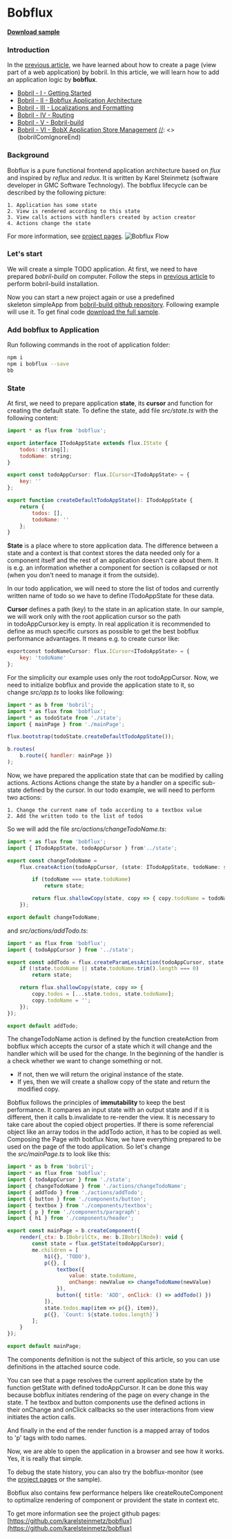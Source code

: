 [//]: <> (bobrilComIgnoreStart)
# Bobflux
[//]: <> (bobrilComIgnoreEnd)
**[Download sample](https://minhaskamal.github.io/DownGit/#/home?url=https://github.com/keeema/bobril-samples/tree/master/sampleAppBobflux)** 

[//]: <> (bobrilComIgnoreStart)
### Introduction 
In the [previous article](https://github.com/keeema/bobril-samples/blob/master/articles/01_bobril-getting-started.md), we have learned about how to create a page (view part of a web application) by bobril. In this article, we will learn how to add an application logic by **bobflux**. 

- [Bobril - I - Getting Started](https://github.com/keeema/bobril-samples/blob/master/articles/01_bobril-getting-started.md)
- [Bobril - II - Bobflux Application Architecture](https://github.com/keeema/bobril-samples/blob/master/articles/02_bobril-bobflux.md)
- [Bobril - III - Localizations and Formatting](https://github.com/keeema/bobril-samples/blob/master/articles/03_bobril-localizations.md)
- [Bobril - IV - Routing](https://github.com/keeema/bobril-samples/blob/master/articles/04_bobril-routing.md)
- [Bobril - V - Bobril-build](https://github.com/keeema/bobril-samples/blob/master/articles/05_bobril-bobril-build.md)
- [Bobril - VI - BobX Application Store Management](https://github.com/keeema/bobril-samples/blob/master/articles/06_bobril-bobx.md)
[//]: <> (bobrilComIgnoreEnd)

### Background 
Bobflux is a pure functional frontend application architecture based on _flux_ and inspired by _reflux_ and _redux_. It is written by Karel Steinmetz (software developer in GMC Software Technology). The bobflux lifecycle can be described by the following picture: 

    1. Application has some state
    2. View is rendered according to this state
    3. View calls actions with handlers created by action creator
    4. Actions change the state

For more information, see [project pages](https://github.com/karelsteinmetz/bobflux/). 
![Bobflux Flow](./images/bobflux.png)

### Let's start 

We will create a simple TODO application. At first, we need to have prepared _bobril-build_ on computer. Follow the steps in [previous article](https://github.com/keeema/bobril-samples/blob/master/articles/01_bobril-getting-started.md) to perform bobril-build installation. 

Now you can start a new project again or use a predefined skeleton simpleApp from [bobril-build github repository](https://minhaskamal.github.io/DownGit/#/home?url=https://github.com/Bobris/bobril-build/tree/master/examples/simpleApp). Following example will use it. To get final code [download the full sample](https://minhaskamal.github.io/DownGit/#/home?url=https://github.com/keeema/bobril-samples/tree/master/sampleAppBobflux). 

### Add bobflux to Application 

Run following commands in the root of application folder:
``` bash
npm i
npm i bobflux --save
bb
```
### State 
At first, we need to prepare application **state**, its **cursor** and function for creating the default state. To define the state, add file _src/state.ts_ with the following content:
``` javascript
import * as flux from 'bobflux';

export interface ITodoAppState extends flux.IState {
    todos: string[];
    todoName: string;
}

export const todoAppCursor: flux.ICursor<ITodoAppState> = {
    key: ''
};

export function createDefaultTodoAppState(): ITodoAppState {
    return {
        todos: [],
        todoName: ''
    };
}
```
**State** is a place where to store application data. The difference between a state and a context is that context stores the data needed only for a component itself and the rest of an application doesn't care about them. It is e.g. an information whether a component for section is collapsed or not (when you don't need to manage it from the outside). 

In our todo application, we will need to store the list of todos and currently written name of todo so we have to define ITodoAppState for these data. 

**Cursor** defines a path (key) to the state in an aplication state. In our sample, we will work only with the root application cursor so the path in todoAppCursor.key is empty. In real application it is recommended to define as much specific cursors as possible to get the best bobflux performance advantages. It means e.g. to create cursor like: 
``` javascript
exportconst todoNameCursor: flux.ICursor<ITodoAppState> = {
    key: 'todoName'
};
```
For the simplicity our example uses only the root todoAppCursor. Now, we need to initialize bobflux and provide the application state to it, so change _src/app.ts_ to looks like following:
``` javascript
import * as b from 'bobril';
import * as flux from 'bobflux';
import * as todoState from './state';
import { mainPage } from './mainPage';

flux.bootstrap(todoState.createDefaultTodoAppState());

b.routes(
    b.route({ handler: mainPage })
);
```
Now, we have prepared the application state that can be modified by calling actions. Actions Actions change the state by a handler on a specific sub-state defined by the cursor. In our todo example, we will need to perform two actions: 

    1. Change the current name of todo according to a textbox value
    2. Add the written todo to the list of todos

So we will add the file _src/actions/changeTodoName.ts_:
``` javascript
import * as flux from 'bobflux';
import { ITodoAppState, todoAppCursor } from'../state';

export const changeTodoName = 
    flux.createAction(todoAppCursor, (state: ITodoAppState, todoName: string): ITodoAppState => {

        if (todoName === state.todoName)
            return state;

        return flux.shallowCopy(state, copy => { copy.todoName = todoName; });
    });

export default changeTodoName;
```
and _src/actions/addTodo.ts_: 
``` javascript
import * as flux from 'bobflux';
import { todoAppCursor } from '../state';

export const addTodo = flux.createParamLessAction(todoAppCursor, state => {
    if (!state.todoName || state.todoName.trim().length === 0)
        return state;

    return flux.shallowCopy(state, copy => {
        copy.todos = [...state.todos, state.todoName];
        copy.todoName = '';
    });
});

export default addTodo;
```
The changeTodoName action is defined by the function createAction from bobflux which accepts the cursor of a state which it will change and the handler which will be used for the change. In the beginning of the handler is a check whether we want to change something or not. 

- If not, then we will return the original instance of the state.
- If yes, then we will create a shallow copy of the state and return the modified copy.

Bobflux follows the principles of **immutability** to keep the best performance. It compares an input state with an output state and if it is different, then it calls b.invalidate to re-render the view. It is necessary to take care about the copied object properties. If there is some referencial object like an array todos in the addTodo action, it has to be copied as well. Composing the Page with bobflux Now, we have everything prepared to be used on the page of the todo application. So let's change the _src/mainPage.ts_ to look like this:
``` javascript
import * as b from 'bobril';
import * as flux from 'bobflux';
import { todoAppCursor } from './state';
import { changeTodoName } from './actions/changeTodoName';
import { addTodo } from './actions/addTodo';
import { button } from './components/button';
import { textbox } from './components/textbox';
import { p } from './components/paragraph';
import { h1 } from './components/header';

export const mainPage = b.createComponent({
    render(_ctx: b.IBobrilCtx, me: b.IBobrilNode): void {
        const state = flux.getState(todoAppCursor);
        me.children = [
            h1({}, 'TODO'),
            p({}, [
                textbox({ 
                    value: state.todoName, 
                    onChange: newValue => changeTodoName(newValue) 
                }),
                button({ title: 'ADD', onClick: () => addTodo() })
            ]),
            state.todos.map(item => p({}, item)),
            p({}, `Count: ${state.todos.length}`)
        ];
    }
});

export default mainPage;
```
The components definition is not the subject of this article, so you can use definitions in the attached source code. 

You can see that a page resolves the current application state by the function getState with defined todoAppCursor. It can be done this way because bobflux initiates rendering of the page on every change in the state. T
he textbox and button components use the defined actions in their onChange and onClick callbacks so the user interactions from view initiates the action calls. 

And finally in the end of the render function is a mapped array of todos to 'p' tags with todo names. 

Now, we are able to open the application in a browser and see how it works. Yes, it is really that simple. 

To debug the state history, you can also try the bobflux-monitor (see the [project pages](https://github.com/keeema/bobflux-monitor) or the sample). 

Bobflux also contains few performance helpers like createRouteComponent to optimalize rendering of component or provident the state in context etc. 

To get more information see the project github pages: [https://github.com/karelsteinmetz/bobflux](https://github.com/karelsteinmetz/bobflux)